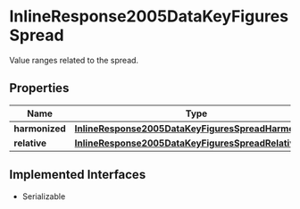 

# InlineResponse2005DataKeyFiguresSpread

Value ranges related to the spread.

## Properties

Name | Type | Description | Notes
------------ | ------------- | ------------- | -------------
**harmonized** | [**InlineResponse2005DataKeyFiguresSpreadHarmonized**](InlineResponse2005DataKeyFiguresSpreadHarmonized.md) |  |  [optional]
**relative** | [**InlineResponse2005DataKeyFiguresSpreadRelative**](InlineResponse2005DataKeyFiguresSpreadRelative.md) |  |  [optional]


## Implemented Interfaces

* Serializable


